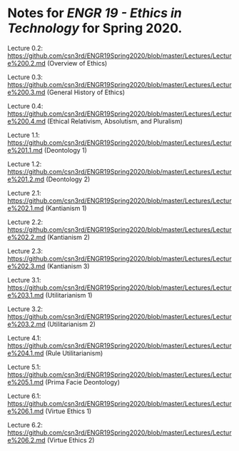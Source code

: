 # Notes for *ENGR 19 - Ethics in Technology* for Spring 2020.

Lecture 0.2: https://github.com/csn3rd/ENGR19Spring2020/blob/master/Lectures/Lecture%200.2.md (Overview of Ethics)

Lecture 0.3: https://github.com/csn3rd/ENGR19Spring2020/blob/master/Lectures/Lecture%200.3.md (General History of Ethics)

Lecture 0.4: https://github.com/csn3rd/ENGR19Spring2020/blob/master/Lectures/Lecture%200.4.md (Ethical Relativism, Absolutism, and Pluralism)

Lecture 1.1: https://github.com/csn3rd/ENGR19Spring2020/blob/master/Lectures/Lecture%201.1.md (Deontology 1)

Lecture 1.2: https://github.com/csn3rd/ENGR19Spring2020/blob/master/Lectures/Lecture%201.2.md (Deontology 2)

Lecture 2.1: https://github.com/csn3rd/ENGR19Spring2020/blob/master/Lectures/Lecture%202.1.md (Kantianism 1)

Lecture 2.2: https://github.com/csn3rd/ENGR19Spring2020/blob/master/Lectures/Lecture%202.2.md (Kantianism 2)

Lecture 2.3: https://github.com/csn3rd/ENGR19Spring2020/blob/master/Lectures/Lecture%202.3.md (Kantianism 3)

Lecture 3.1: https://github.com/csn3rd/ENGR19Spring2020/blob/master/Lectures/Lecture%203.1.md (Utilitarianism 1)

Lecture 3.2: https://github.com/csn3rd/ENGR19Spring2020/blob/master/Lectures/Lecture%203.2.md (Utilitarianism 2)

Lecture 4.1: https://github.com/csn3rd/ENGR19Spring2020/blob/master/Lectures/Lecture%204.1.md (Rule Utilitarianism)

Lecture 5.1: https://github.com/csn3rd/ENGR19Spring2020/blob/master/Lectures/Lecture%205.1.md (Prima Facie Deontology)

Lecture 6.1: https://github.com/csn3rd/ENGR19Spring2020/blob/master/Lectures/Lecture%206.1.md (Virtue Ethics 1)

Lecture 6.2: https://github.com/csn3rd/ENGR19Spring2020/blob/master/Lectures/Lecture%206.2.md (Virtue Ethics 2)
